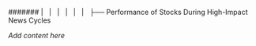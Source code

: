 ####### |   |   |   |   |   |   ├── Performance of Stocks During High-Impact News Cycles

*Add content here*